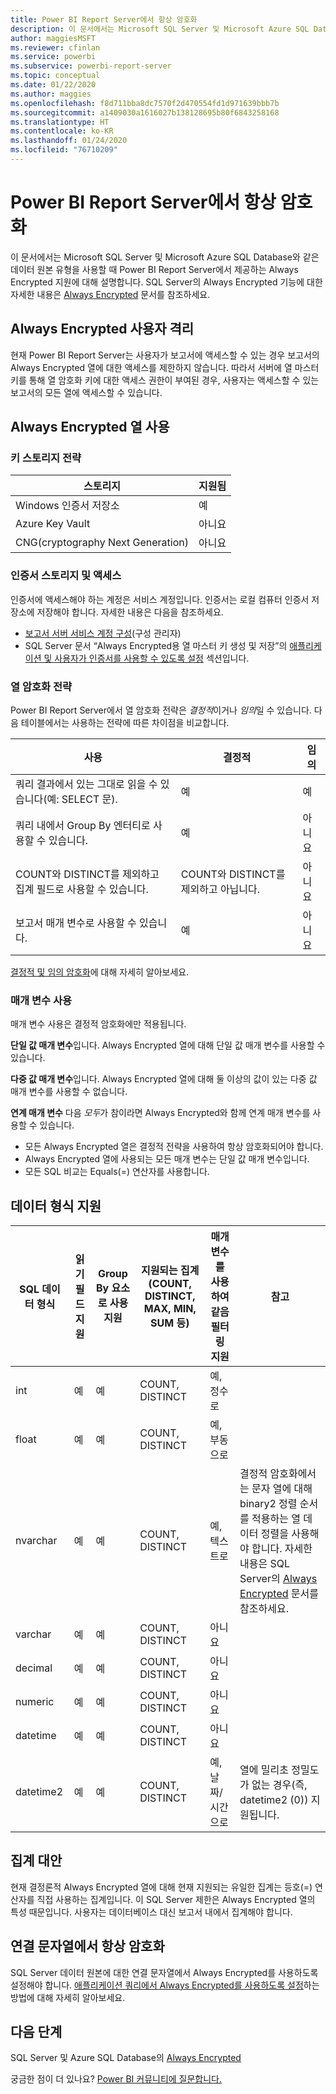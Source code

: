 ```yaml
---
title: Power BI Report Server에서 항상 암호화
description: 이 문서에서는 Microsoft SQL Server 및 Microsoft Azure SQL Database와 같은 데이터 원본 유형을 사용할 때 Power BI Report Server에서 제공하는 Always Encrypted 지원에 대해 설명합니다.
author: maggiesMSFT
ms.reviewer: cfinlan
ms.service: powerbi
ms.subservice: powerbi-report-server
ms.topic: conceptual
ms.date: 01/22/2020
ms.author: maggies
ms.openlocfilehash: f8d711bba8dc7570f2d470554fd1d971639bbb7b
ms.sourcegitcommit: a1409030a1616027b138128695b80f6843258168
ms.translationtype: HT
ms.contentlocale: ko-KR
ms.lasthandoff: 01/24/2020
ms.locfileid: "76710209"
---
```

# <a name="always-encrypted-in-power-bi-report-server"></a>Power BI Report Server에서 항상 암호화

이 문서에서는 Microsoft SQL Server 및 Microsoft Azure SQL Database와 같은 데이터 원본 유형을 사용할 때 Power BI Report Server에서 제공하는 Always Encrypted 지원에 대해 설명합니다. SQL Server의 Always Encrypted 기능에 대한 자세한 내용은 [Always Encrypted](https://docs.microsoft.com/sql/relational-databases/security/encryption/always-encrypted-database-engine) 문서를 참조하세요.

## <a name="always-encrypted-user-isolation"></a>Always Encrypted 사용자 격리

현재 Power BI Report Server는 사용자가 보고서에 액세스할 수 있는 경우 보고서의 Always Encrypted 열에 대한 액세스를 제한하지 않습니다.  따라서 서버에 열 마스터 키를 통해 열 암호화 키에 대한 액세스 권한이 부여된 경우, 사용자는 액세스할 수 있는 보고서의 모든 열에 액세스할 수 있습니다.

## <a name="always-encrypted-column-usage"></a>Always Encrypted 열 사용

### <a name="key-storage-strategies"></a>키 스토리지 전략

|스토리지  |지원됨  |
|---------|---------|
|Windows 인증서 저장소 | 예 |
|Azure Key Vault | 아니요 |
| CNG(cryptography Next Generation) | 아니요 |

### <a name="certificate-storage-and-access"></a>인증서 스토리지 및 액세스

인증서에 액세스해야 하는 계정은 서비스 계정입니다. 인증서는 로컬 컴퓨터 인증서 저장소에 저장해야 합니다. 자세한 내용은 다음을 참조하세요.

- [보고서 서버 서비스 계정 구성](https://docs.microsoft.com/sql/reporting-services/install-windows/configure-the-report-server-service-account-ssrs-configuration-manager)(구성 관리자)
- SQL Server 문서 “Always Encrypted용 열 마스터 키 생성 및 저장”의 [애플리케이션 및 사용자가 인증서를 사용할 수 있도록 설정](https://docs.microsoft.com/sql/relational-databases/security/encryption/create-and-store-column-master-keys-always-encrypted#making-certificates-available-to-applications-and-users) 섹션입니다.

### <a name="column-encryption-strategy"></a>열 암호화 전략

Power BI Report Server에서 열 암호화 전략은 *결정적*이거나 *임의*일 수 있습니다. 다음 테이블에서는 사용하는 전략에 따른 차이점을 비교합니다.

|사용  |결정적  |임의  |
|---------|---------|---------|
|쿼리 결과에서 있는 그대로 읽을 수 있습니다(예: SELECT 문). | 예  | 예  |
|쿼리 내에서 Group By 엔터티로 사용할 수 있습니다. | 예 | 아니요 |
|COUNT와 DISTINCT를 제외하고 집계 필드로 사용할 수 있습니다. | COUNT와 DISTINCT를 제외하고 아닙니다. | 아니요 |
|보고서 매개 변수로 사용할 수 있습니다. | 예 | 아니요 |

[결정적 및 임의 암호화](https://docs.microsoft.com/sql/relational-databases/security/encryption/always-encrypted-database-engine#selecting--deterministic-or-randomized-encryption)에 대해 자세히 알아보세요.

### <a name="parameter-usage"></a>매개 변수 사용

매개 변수 사용은 결정적 암호화에만 적용됩니다.

**단일 값 매개 변수**입니다.  Always Encrypted 열에 대해 단일 값 매개 변수를 사용할 수 있습니다.

**다중 값 매개 변수**입니다. Always Encrypted 열에 대해 둘 이상의 값이 있는 다중 값 매개 변수를 사용할 수 없습니다.

**연계 매개 변수** 다음 *모두*가 참이라면 Always Encrypted와 함께 연계 매개 변수를 사용할 수 있습니다.

- 모든 Always Encrypted 열은 결정적 전략을 사용하여 항상 암호화되어야 합니다.
- Always Encrypted 열에 사용되는 모든 매개 변수는 단일 값 매개 변수입니다.
- 모든 SQL 비교는 Equals(=) 연산자를 사용합니다.

## <a name="datatype-support"></a>데이터 형식 지원

| SQL 데이터 형식 | 읽기 필드 지원 | Group By 요소로 사용 지원 | 지원되는 집계(COUNT, DISTINCT, MAX, MIN, SUM 등) | 매개 변수를 사용하여 같음 필터링 지원 | 참고 |
| --- | --- | --- | --- | --- | --- |
| int | 예 | 예 | COUNT, DISTINCT | 예, 정수로 |   |
| float | 예 | 예 | COUNT, DISTINCT | 예, 부동으로 |   |
| nvarchar | 예 | 예 | COUNT, DISTINCT | 예, 텍스트로 | 결정적 암호화에서는 문자 열에 대해 binary2 정렬 순서를 적용하는 열 데이터 정렬을 사용해야 합니다. 자세한 내용은 SQL Server의 [Always Encrypted](https://docs.microsoft.com/sql/relational-databases/security/encryption/always-encrypted-database-engine#selecting--deterministic-or-randomized-encryption) 문서를 참조하세요.  |
| varchar | 예 | 예 | COUNT, DISTINCT | 아니요 |   |
| decimal | 예 | 예 | COUNT, DISTINCT | 아니요 |   |
| numeric | 예 | 예 | COUNT, DISTINCT | 아니요 |   |
| datetime | 예 | 예 | COUNT, DISTINCT | 아니요 |   |
| datetime2 | 예 | 예 | COUNT, DISTINCT | 예, 날짜/시간으로 | 열에 밀리초 정밀도가 없는 경우(즉, datetime2 (0)) 지원됩니다. |

## <a name="aggregation-alternatives"></a>집계 대안

현재 결정론적 Always Encrypted 열에 대해 현재 지원되는 유일한 집계는 등호(=) 연산자를 직접 사용하는 집계입니다. 이 SQL Server 제한은 Always Encrypted 열의 특성 때문입니다. 사용자는 데이터베이스 대신 보고서 내에서 집계해야 합니다.

## <a name="always-encrypted-in-connection-strings"></a>연결 문자열에서 항상 암호화

SQL Server 데이터 원본에 대한 연결 문자열에서 Always Encrypted를 사용하도록 설정해야 합니다. [애플리케이션 쿼리에서 Always Encrypted를 사용하도록 설정](https://docs.microsoft.com/sql/relational-databases/security/encryption/develop-using-always-encrypted-with-net-framework-data-provider#enabling-always-encrypted-for-application-queries)하는 방법에 대해 자세히 알아보세요.

## <a name="next-steps"></a>다음 단계

SQL Server 및 Azure SQL Database의 [Always Encrypted](https://docs.microsoft.com/sql/relational-databases/security/encryption/always-encrypted-database-engine)

궁금한 점이 더 있나요? [Power BI 커뮤니티에 질문합니다.](https://community.powerbi.com/)

